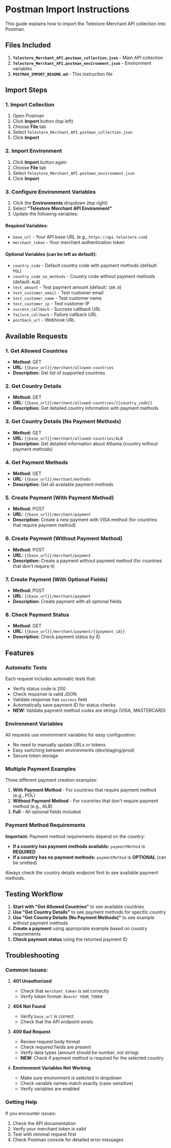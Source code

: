 # Postman Import Instructions

This guide explains how to import the Telestore Merchant API collection into Postman.

## Files Included

1. **`Telestore_Merchant_API.postman_collection.json`** - Main API collection
2. **`Telestore_Merchant_API.postman_environment.json`** - Environment variables
3. **`POSTMAN_IMPORT_README.md`** - This instruction file

## Import Steps

### 1. Import Collection

1. Open Postman
2. Click **Import** button (top left)
3. Choose **File** tab
4. Select `Telestore_Merchant_API.postman_collection.json`
5. Click **Import**

### 2. Import Environment

1. Click **Import** button again
2. Choose **File** tab
3. Select `Telestore_Merchant_API.postman_environment.json`
4. Click **Import**

### 3. Configure Environment Variables

1. Click the **Environments** dropdown (top right)
2. Select **"Telestore Merchant API Environment"**
3. Update the following variables:

#### Required Variables:

-   `base_url` - Your API base URL (e.g., `https://api.telestore.com`)
-   `merchant_token` - Your merchant authentication token

#### Optional Variables (can be left as default):

-   `country_code` - Default country code with payment methods (default: `POL`)
-   `country_code_no_methods` - Country code without payment methods (default: `ALB`)
-   `test_amount` - Test payment amount (default: `100.0`)
-   `test_customer_email` - Test customer email
-   `test_customer_name` - Test customer name
-   `test_customer_ip` - Test customer IP
-   `success_callback` - Success callback URL
-   `failure_callback` - Failure callback URL
-   `postback_url` - Webhook URL

## Available Requests

### 1. Get Allowed Countries

-   **Method:** GET
-   **URL:** `{{base_url}}/merchant/allowed-countries`
-   **Description:** Get list of supported countries

### 2. Get Country Details

-   **Method:** GET
-   **URL:** `{{base_url}}/merchant/allowed-countries/{{country_code}}`
-   **Description:** Get detailed country information with payment methods

### 3. Get Country Details (No Payment Methods)

-   **Method:** GET
-   **URL:** `{{base_url}}/merchant/allowed-countries/ALB`
-   **Description:** Get detailed information about Albania (country without payment methods)

### 4. Get Payment Methods

-   **Method:** GET
-   **URL:** `{{base_url}}/merchant/methods`
-   **Description:** Get all available payment methods

### 5. Create Payment (With Payment Method)

-   **Method:** POST
-   **URL:** `{{base_url}}/merchant/payment`
-   **Description:** Create a new payment with VISA method (for countries that require payment method)

### 6. Create Payment (Without Payment Method)

-   **Method:** POST
-   **URL:** `{{base_url}}/merchant/payment`
-   **Description:** Create a payment without payment method (for countries that don't require it)

### 7. Create Payment (With Optional Fields)

-   **Method:** POST
-   **URL:** `{{base_url}}/merchant/payment`
-   **Description:** Create payment with all optional fields

### 8. Check Payment Status

-   **Method:** GET
-   **URL:** `{{base_url}}/merchant/payment/{{payment_id}}`
-   **Description:** Check payment status by ID

## Features

### Automatic Tests

Each request includes automatic tests that:

-   Verify status code is 200
-   Check response is valid JSON
-   Validate response has `success` field
-   Automatically save payment ID for status checks
-   **NEW:** Validate payment method codes are strings (VISA, MASTERCARD)

### Environment Variables

All requests use environment variables for easy configuration:

-   No need to manually update URLs or tokens
-   Easy switching between environments (dev/staging/prod)
-   Secure token storage

### Multiple Payment Examples

Three different payment creation examples:

1. **With Payment Method** - For countries that require payment method (e.g., POL)
2. **Without Payment Method** - For countries that don't require payment method (e.g., ALB)
3. **Full** - All optional fields included

### Payment Method Requirements

**Important:** Payment method requirements depend on the country:

-   **If a country has payment methods available:** `paymentMethod` is **REQUIRED**
-   **If a country has no payment methods:** `paymentMethod` is **OPTIONAL** (can be omitted)

Always check the country details endpoint first to see available payment methods.

## Testing Workflow

1. **Start with "Get Allowed Countries"** to see available countries
2. **Use "Get Country Details"** to see payment methods for specific country
3. **Use "Get Country Details (No Payment Methods)"** to see example without payment methods
4. **Create a payment** using appropriate example based on country requirements
5. **Check payment status** using the returned payment ID

## Troubleshooting

### Common Issues:

1. **401 Unauthorized**

    - Check that `merchant_token` is set correctly
    - Verify token format: `Bearer YOUR_TOKEN`

2. **404 Not Found**

    - Verify `base_url` is correct
    - Check that the API endpoint exists

3. **400 Bad Request**

    - Review request body format
    - Check required fields are present
    - Verify data types (amount should be number, not string)
    - **NEW:** Check if payment method is required for the selected country

4. **Environment Variables Not Working**
    - Make sure environment is selected in dropdown
    - Check variable names match exactly (case-sensitive)
    - Verify variables are enabled

### Getting Help

If you encounter issues:

1. Check the API documentation
2. Verify your merchant token is valid
3. Test with minimal request first
4. Check Postman console for detailed error messages
